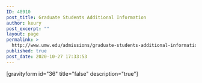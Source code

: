 ```yaml
---
ID: 48910
post_title: Graduate Students Additional Information
author: keury
post_excerpt: ""
layout: page
permalink: >
  http://www.umw.edu/admissions/graduate-students-additional-information/
published: true
post_date: 2020-10-27 17:33:53
---
```

[gravityform id="36" title="false" description="true"]
